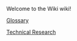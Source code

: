 Welcome to the Wiki wiki!

[Glossary](Glossary/Glossary)

[Technical Research](Technical-Research/Technical-Research)
